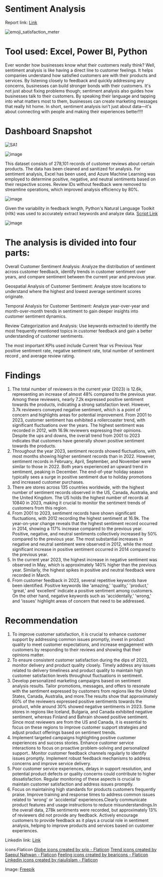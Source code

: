 # Sentiment Analysis

Report link: <a href="https://app.powerbi.com/view?r=eyJrIjoiMDM1NmFhMTAtOWJiMC00ZWUyLTkyMWItYWVmNjNlMDFjOTU5IiwidCI6ImRmODY3OWNkLWE4MGUtNDVkOC05OWFjLWM4M2VkN2ZmOTVhMCJ9" target="_blank">Link</a>


![emoji_satisfaction_meter](https://github.com/Ananyad7/Sentiment-Analysis/assets/164981636/1d591d9e-f28a-4197-acfc-1c0eb7e861a5)


# Tool used: Excel, Power BI, Python

Ever wonder how businesses know what their customers really think? Well, sentiment analysis is like having a direct line to customer feelings. It helps companies understand how satisfied customers are with their products and services. By listening closely to feedback and quickly addressing any concerns, businesses can build stronger bonds with their customers. It's not just about fixing problems though; sentiment analysis also guides how businesses talk to their customers. By speaking their language and tapping into what matters most to them, businesses can create marketing messages that really hit home. In short, sentiment analysis isn't just about data—it's about connecting with people and making their experiences better!!!!


# Dashboard Snapshot
![SA1](https://github.com/Ananyad7/Sentiment-Analysis/assets/164981636/80b50ff4-c75b-4f9d-9a03-eeece45bc7aa)


![image](https://github.com/Ananyad7/Sentiment-Analysis/assets/164981636/50479574-9f0f-42a6-8de3-883e84a1e9c7)

This dataset consists of 278,101 records of customer reviews about certain products. The data has been cleaned and sanitized for analysis. For sentiment analysis, Excel has been used, and Azure Machine Learning was employed to determine positive, negative, and neutral sentiments based on their respective scores. Review IDs without feedback were removed to streamline operations, which improved analysis efficiency by 80%.

![image](https://github.com/Ananyad7/Sentiment-Analysis/assets/164981636/332d9296-ce9a-407b-adc5-66df4c20358d)

Given the variability in feedback length, Python's Natural Language Toolkit (nltk) was used to accurately extract keywords and analyze data.
<a href="https://github.com/Ananyad7/Sentiment-Analysis/blob/main/Keywords_extraction.ipynb" target="_blank">Script Link</a>


![image](https://github.com/Ananyad7/Sentiment-Analysis/assets/164981636/3be7723f-479b-42ab-9141-433153656448)


# The analysis is divided into four parts:

Overall Customer Sentiment Analysis: Analyze the distribution of sentiment across customer feedback, identify trends in customer sentiment over years, and compare sentiment between the current year and previous year.

Geospatial Analysis of Customer Sentiment: Analyze store locations to understand where the highest and lowest average sentiment scores originate.

Temporal Analysis for Customer Sentiment: Analyze year-over-year and month-over-month trends in sentiment to gain deeper insights into customer sentiment dynamics.

Review Categorization and Analysis: Use keywords extracted to identify the most frequently mentioned topics in customer feedback and gain a better understanding of customer sentiments.

The most important KPIs used include Current Year vs Previous Year positive sentiment rate, negative sentiment rate, total number of sentiment record , and average review rating.


# Findings 
1. The total number of reviewers in the current year (2023) is 12.6k, representing an increase of almost 48% compared to the previous year. Among these reviewers, nearly 7.2k expressed positive sentiment towards the products, indicating a strong satisfaction level. However, 3.7k reviewers conveyed negative sentiment, which is a point of concern and highlights areas for potential improvement. From 2001 to 2023, customer sentiment has exhibited a rollercoaster trend, with significant fluctuations over the years. The highest sentiment was recorded in 2012, with 16.9k reviewers expressing their opinions. Despite the ups and downs, the overall trend from 2001 to 2023 indicates that customers have generally shown positive sentiment towards the products.
2. Throughout the year 2023, sentiment records showed fluctuations, with most months showing higher sentiment records than in 2022. However, sentiment records in February, April, September, and November were similar to those in 2022. Both years experienced an upward trend in sentiment, peaking in December. The end-of-year holiday season typically sees a surge in positive sentiment due to holiday promotions and increased customer purchases.
3. There are stores across 135 countries worldwide, with the highest number of sentiment records observed in the US, Canada, Australia, and the United Kingdom. The US holds the highest number of records at 10840  in 2023, making it crucial to monitor the sentiment trends of customers from this region.
4. From 2001 to 2023, sentiment records have shown significant fluctuations, with 2012 recording the highest sentiment at 16.9k. The year-on-year change reveals that the highest sentiment record occurred in 2014, showing a 117% increase compared to the previous year. Positive, negative, and neutral sentiments collectively increased by 50% compared to the previous year. The most substantial increases in negative and neutral sentiment were observed in 2012, while the most significant increase in positive sentiment occurred in 2014 compared to the previous year.
5. In the current year 2023, the highest increase in negative sentiment was observed in May, which is approximately 140% higher than the previous year. Similarly, the highest spikes in positive and neutral feedback were recorded in March.
6. From customer feedback in 2023, several repetitive keywords have been identified. Positive keywords like 'amazing,' 'quality,' 'product,' 'great,' and 'excellent' indicate a positive sentiment among customers. On the other hand, negative keywords such as 'accidentally,' 'wrong,' and 'issues' highlight areas of concern that need to be addressed.




# Recommendation
1. To improve customer satisfaction, it is crucial to enhance customer support by addressing common issues promptly, invest in product quality to meet customer expectations, and increase engagement with customers by responding to their reviews and showing that their opinions matter.
2. To ensure consistent customer satisfaction during the dips of 2023, monitor delivery and product quality closely. Timely address any issues related to delivery timeliness and product quality to maintain high customer satisfaction levels throughout fluctuations in sentiment.
3. Develop personalized marketing campaigns based on sentiment analysis results. Tailor promotions, messages, and offers to resonate with the sentiment expressed by customers from regions like the United States, Canada, Australia, and more.The results show that approximately 60% of the reviewers expressed positive sentiments towards the product, while around 30% showed negative sentiments in 2023. Some stores in regions like Iceland, Bulgaria, and Canada exhibited negative sentiment, whereas Finland and Bahrain showed positive sentiment. Since most reviewers are from the US and Canada, it is essential to focus on these regions to improve customer support strategies and adjust product offerings based on sentiment trends.
4. Implement targeted campaigns highlighting positive customer experiences and success stories. Enhance customer service interactions to focus on proactive problem-solving and personalized support.. Monitor customer feedback channels regularly to identify issues promptly. Implement robust feedback mechanisms to address concerns and improve service delivery.
5. Poor customer service experiences, delays in support resolution, and potential product defects or quality concerns could contribute to higher dissatisfaction. Regular monitoring of these aspects is crucial to maintain customer satisfaction and address issues promptly.
6. Focus on maintaining high standards for products customers frequently praise. Improve training and response times to address common issues related to 'wrong' or 'accidental' experiences.Clearly communicate product features and usage instructions to reduce misunderstandings.In the overall data, 278k sentiments were recorded, but approximately 13% of reviewers did not provide any feedback. Actively encourage customers to provide feedback as it plays a crucial role in sentiment analysis, helping to improve products and services based on customer experiences.

Linkedin link: <a href="https://www.linkedin.com/posts/7ananyadas_sentiment-analysis-activity-7212062938541486080-YQ9j?utm_source=share&utm_medium=member_desktop" target="_blank">Link</a> 
   

icons:Flaticon
<a href="https://www.flaticon.com/free-icons/globe" title="globe icons">Globe icons created by srip - Flaticon</a>
<a href="https://www.flaticon.com/free-icons/trend" title="trend icons">Trend icons created by Saepul Nahwan - Flaticon</a>
<a href="https://www.flaticon.com/free-icons/feeling" title="feeling icons">Feeling icons created by bearicons - Flaticon</a>
<a href="https://www.flaticon.com/free-icons/linkedin" title="linkedin icons">Linkedin icons created by riajulislam - Flaticon</a>

Image: <a href="https://www.freepik.com/free-vector/emoji-satisfaction-meter-small_44156211.htm#query=sentiment%20analysis&position=4&from_view=keyword&track=ais_user&uuid=b8137c23-ba84-4fb3-a9b8-9a18321d7c1a">Freepik</a>
